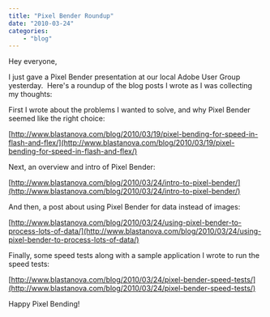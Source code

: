 ```yaml
---
title: "Pixel Bender Roundup"
date: "2010-03-24"
categories:
	- "blog"
---
```


Hey everyone,

I just gave a Pixel Bender presentation at our local Adobe User Group yesterday.  Here's a roundup of the blog posts I wrote as I was collecting my thoughts:

First I wrote about the problems I wanted to solve, and why Pixel Bender seemed like the right choice:

[http://www.blastanova.com/blog/2010/03/19/pixel-bending-for-speed-in-flash-and-flex/](http://www.blastanova.com/blog/2010/03/19/pixel-bending-for-speed-in-flash-and-flex/)

Next, an overview and intro of Pixel Bender:

[http://www.blastanova.com/blog/2010/03/24/intro-to-pixel-bender/](http://www.blastanova.com/blog/2010/03/24/intro-to-pixel-bender/)

And then, a post about using Pixel Bender for data instead of images:

[http://www.blastanova.com/blog/2010/03/24/using-pixel-bender-to-process-lots-of-data/](http://www.blastanova.com/blog/2010/03/24/using-pixel-bender-to-process-lots-of-data/)

Finally, some speed tests along with a sample application I wrote to run the speed tests:

[http://www.blastanova.com/blog/2010/03/24/pixel-bender-speed-tests/](http://www.blastanova.com/blog/2010/03/24/pixel-bender-speed-tests/)

Happy Pixel Bending!
